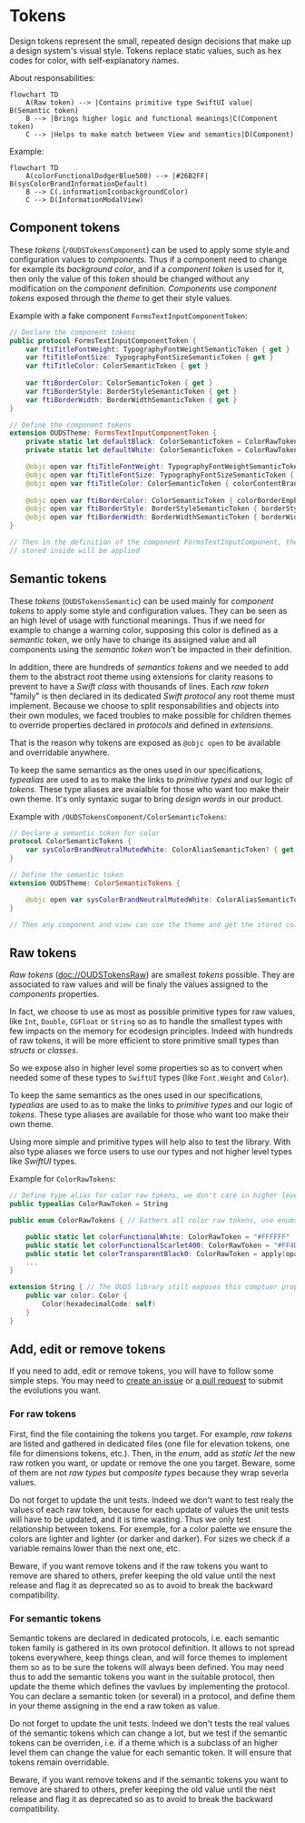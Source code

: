 # Tokens

Design tokens represent the small, repeated design decisions that make up a design system's visual style. Tokens replace static values, such as hex codes for color, with self-explanatory names.

About responsabilities:
```mermaid
flowchart TD
    A(Raw token) --> |Contains primitive type SwiftUI value| B(Semantic token)
    B --> |Brings higher logic and functional meanings|C(Component token)
    C --> |Helps to make match between View and semantics|D(Component)
```

Example:
```mermaid
flowchart TD
    A(colorFunctionalDodgerBlue500) --> |#26B2FF| B(sysColorBrandInformationDefault)
    B --> C(.informationIconbackgroundColor)
    C --> D(InformationModalView)
```

## Component tokens

These _tokens_ (``/OUDSTokensComponent``) can be used to apply some style and configuration values to _components_.
Thus if a component need to change for example its _background color_, and if a _component token_ is used for it, then only the value of this _token_ should be changed without any modification on the _component_ definition.
_Components_ use _component tokens_ exposed through the _theme_ to get their style values.

Example with a fake component `FormsTextInputComponentToken`:

```swift
// Declare the component tokens
public protocol FormsTextInputComponentToken {
    var ftiTitleFontWeight: TypographyFontWeightSemanticToken { get }
    var ftiTitleFontSize: TypographyFontSizeSemanticToken { get }
    var ftiTitleColor: ColorSemanticToken { get }
    
    var ftiBorderColor: ColorSemanticToken { get }
    var ftiBorderStyle: BorderStyleSemanticToken { get }
    var ftiBorderWidth: BorderWidthSemanticToken { get }
}

// Define the component tokens
extension OUDSTheme: FormsTextInputComponentToken {
    private static let defaultBlack: ColorSemanticToken = ColorRawTokens.colorFunctionalBlack
    private static let defaultWhite: ColorSemanticToken = ColorRawTokens.colorFunctionalWhite

    @objc open var ftiTitleFontWeight: TypographyFontWeightSemanticToken { fontWeightHeading }
    @objc open var ftiTitleFontSize: TypographyFontSizeSemanticToken { fontSizeLabelLarge }
    @objc open var ftiTitleColor: ColorSemanticToken { colorContentBrandPrimaryLight ?? Self.defaultBlack }
    
    @objc open var ftiBorderColor: ColorSemanticToken { colorBorderEmphasisLight ?? Self.defaultBlack }
    @objc open var ftiBorderStyle: BorderStyleSemanticToken { borderStyleDefault }
    @objc open var ftiBorderWidth: BorderWidthSemanticToken { borderWidthThin }
}

// Then in the definition of the component FormsTextInputComponent, the theme will be called and the component tokens
// stored inside will be applied
```

## Semantic tokens

These _tokens_ (``OUDSTokensSemantic``) can be used mainly for _component tokens_ to apply some style and configuration values.
They can be seen as an high level of usage with functional meanings.
Thus if we need for example to change a warning color, supposing this color is defined as a _semantic token_, we only have to change its assigned value and all components using the _semantic token_ won't be impacted in their definition.

In addition, there are hundreds of _semantics tokens_ and we needed to add them to the abstract root theme using extensions for clarity reasons to prevent to have a _Swift class_ with thousands of lines. Each _raw token_ "family" is then declared in its dedicated _Swift protocol_ any root theme must implement. Because we choose to split responsabilities and objects into their own modules, we faced troubles to make possible for children themes to override properties declared in _protocols_ and defined in _extensions_.

That is the reason why tokens are exposed as `@objc open` to be available and overridable anywhere. 

To keep the same semantics as the ones used in our specifications, _typealias_ are used to as to make the links to _primitive types_ and our logic of _tokens_. These type aliases are avaialble for those who want too make their own theme. It's only syntaxic sugar to bring _design words_ in our product.

Example with ``/OUDSTokensComponent/ColorSemanticTokens``:

```swift
// Declare a semantic token for color
protocol ColorSemanticTokens {
    var sysColorBrandNeutralMutedWhite: ColorAliasSemanticToken? { get }
}

// Define the semantic token
extension OUDSTheme: ColorSemanticTokens {

    @objc open var sysColorBrandNeutralMutedWhite: ColorAliasSemanticToken? { ColorRawTokens.colorFunctionalWhite }
}

// Then any component and view can use the theme and get the stored colors, only manipulating them by their variable names.
```

## Raw tokens

_Raw tokens_ (<doc://OUDSTokensRaw>) are smallest _tokens_ possible. They are associated to raw values and will be finaly the values assigned to the _components_ properties.

In fact, we choose to use as most as possible primitive types for raw values, like `Int`, `Double`, `CGFloat` or `String` so as to handle the smallest types with few impacts on the memory for ecodesign principles. Indeed with hundreds of raw tokens, it will be more efficient to store primitive small types than *structs* or *classes*.

So we expose also in higher level some properties so as to convert when needed some of these types to `SwiftUI` types (like `Font.Weight` and `Color`).

To keep the same semantics as the ones used in our specifications, _typealias_ are used to as to make the links to _primitive types_ and our logic of _tokens_. These type aliases are available for those who want too make their own theme.

Using more simple and primitive types will help also to test the library. With also type aliases we force users to use our types and not higher level types like _SwiftUI_ types.

Example for `ColorRawTokens`:

```swift
// Define type alias for color raw tokens, we don't care in higher level their real type, just use aliases
public typealias ColorRawToken = String

public enum ColorRawTokens { // Gathers all color raw tokens, use enums for namespace optimization with static let

    public static let colorFunctionalWhite: ColorRawToken = "#FFFFFF"
    public static let colorFunctionalScarlet400: ColorRawToken = "#FF4D4E"
    public static let colorTransparentBlack0: ColorRawToken = apply(opacity: OpacityRawTokens.opacity0, on: colorFunctionalBlack)
    ...
}

extension String { // The OUDS library still exposes this comptuer property
    public var color: Color {
        Color(hexadecimalCode: self)
    }
}
```

## Add, edit or remove tokens

If you need to add, edit or remove tokens, you will have to follow some simple steps.
You may need to [create an issue](https://github.com/Orange-OpenSource/ouds-ios/issues) or [a pull request](https://github.com/Orange-OpenSource/ouds-ios/pulls) to submit the evolutions you want.

### For raw tokens

First, find the file containing the tokens you target. For example, _raw tokens_ are listed and gathered in dedicated files (one file for elevation tokens, one file for dimensions tokens, etc.).
Then, in the _enum_, add as _static let_ the new raw rotken you want, or update or remove the one you target. Beware, some of them are not *raw types* but *composite types* because they wrap severla values.

Do not forget to update the unit tests. Indeed we don't want to test realy the values of each raw token, because for each update of values the unit tests will have to be updated, and it is time wasting. Thus we only test relationship between tokens. For exemple, for a color palette we ensure the colors are lighter and lighter (or darker and darker). For sizes we check if a variable remains lower than the next one, etc.

Beware, if you want remove tokens and if the raw tokens you want to remove are shared to others, prefer keeping the old value until the next release and flag it as deprecated so as to avoid to break the backward compatibility.

### For semantic tokens

Semantic tokens are declared in dedicated protocols, i.e. each semantic token family is gathered in its own protocol definition. It allows to not spread tokens everywhere, keep things clean, and will force themes to implement them so as to be sure the tokens will always been defined.
You may need thus to add the semantic tokens you want in the suitable protocol, then update the theme which defines the vavlues by implementing the protocol.
You can declare a semantic token (or several) in a protocol, and define them in your theme assigning in the end a raw token as value.

Do not forget to update the unit tests. Indeed we don't tests the real values of the semantic tokens which can change a lot, but we test if the semantic tokens can be overriden, i.e. if a theme which is a subclass of an higher level them can change the value for each semantic token. It will ensure that tokens remain overridable.

Beware, if you want remove tokens and if the semantic tokens you want to remove are shared to others, prefer keeping the old value until the next release and flag it as deprecated so as to avoid to break the backward compatibility.

